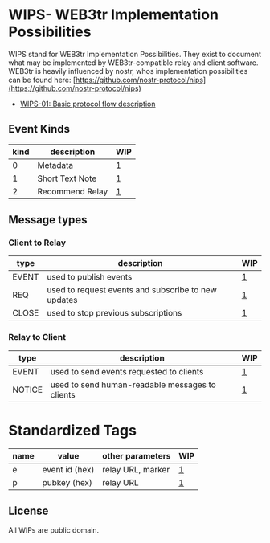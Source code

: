 # WIPS- WEB3tr Implementation Possibilities 

WIPS stand for WEB3tr Implementation Possibilities. They exist to document what may be implemented by WEB3tr-compatible relay and client software.
WEB3tr is heavily influenced by nostr, whos implementation possibilities can be found here: [https://github.com/nostr-protocol/nips](https://github.com/nostr-protocol/nips)


- [WIPS-01: Basic protocol flow description](01.md)


## Event Kinds
| kind          | description                      | WIP                     |
| ------------- | -------------------------------- | ----------------------- |
| 0             | Metadata                         | [1](01.md) |
| 1             | Short Text Note                  | [1](01.md)              |
| 2             | Recommend Relay                  | [1](01.md)              |



## Message types

### Client to Relay
| type  | description                                         | WIP         |
|-------|-----------------------------------------------------|-------------|
| EVENT | used to publish events                              | [1](01.md)  |
| REQ   | used to request events and subscribe to new updates | [1](01.md)  |
| CLOSE | used to stop previous subscriptions                 | [1](01.md)  |



### Relay to Client
| type   | description                                             | WIP         |
|--------|---------------------------------------------------------|-------------|
| EVENT  | used to send events requested to clients                | [1](01.md)  |
| NOTICE | used to send human-readable messages to clients         | [1](01.md)  |



# Standardized Tags

| name       | value                   | other parameters  | WIP                      |
| ---------- | ----------------------- | ----------------- | ------------------------ |
| e          | event id (hex)          | relay URL, marker | [1](01.md) |
| p          | pubkey (hex)            | relay URL         | [1](01.md)               |



## License

All WIPs are public domain.
